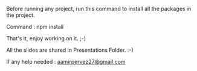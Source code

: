 Before running any project, run this command to install all the packages in the project.

Command : npm install

That's it, enjoy working on it. ;-)

All the slides are shared in Presentations Folder. :-)

If any help needed :  aamirpervez27@gmail.com

